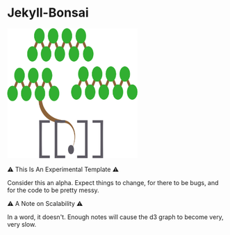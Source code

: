 # Jekyll-Bonsai

<img src="https://github.com/manunamz/jekyll-bonsai/blob/main/assets/img/bonsai-light.svg" width="300" height="300"/>

⚠️ This Is An Experimental Template ⚠️

Consider this an alpha. Expect things to change, for there to be bugs, and for the code to be pretty messy.

⚠️ A Note on Scalability ⚠️

In a word, it doesn't. Enough notes will cause the d3 graph to become very, very slow.

